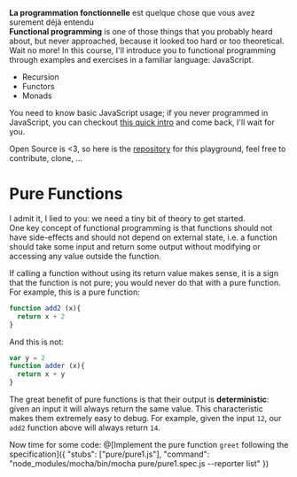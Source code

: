 **La programmation fonctionnelle** est quelque chose que vous avez surement déjà entendu  
**Functional programming** is one of those things that you probably heard about, but never approached, because it looked too hard or too theoretical. Wait no more! In this course, I'll introduce you to functional programming through examples and exercises in a familiar language: JavaScript.  

- Recursion
- Functors
- Monads

You need to know basic JavaScript usage; if you never programmed in JavaScript, you can checkout [this quick intro](https://learnxinyminutes.com/docs/javascript/) and come back, I'll wait for you.

Open Source is <3, so here is the [repository](https://github.com/ZaninAndrea/functional-programming-tutorial) for this playground, feel free to contribute, clone, ...

# Pure Functions  
I admit it, I lied to you: we need a tiny bit of theory to get started.  
One key concept of functional programming is that functions should not have side-effects and should not depend on external state, i.e. a function should take some input and return some output without modifying or accessing any value outside the function.

If calling a function without using its return value makes sense, it is a sign that the function is not pure; you would never do that with a pure function.  
For example, this is a pure function:

``` js
function add2 (x){
  return x + 2
}
```

And this is not:
``` js
var y = 2
function adder (x){
  return x + y
}
```

The great benefit of pure functions is that their output is **deterministic**: given an input it will always return the same value. This characteristic makes them extremely easy to debug. For example, given the input `12`, our `add2` function above  will always return `14`.

Now time for some code:
@[Implement the pure function `greet` following the specification]({ "stubs": ["pure/pure1.js"], "command": "node_modules/mocha/bin/mocha pure/pure1.spec.js --reporter list" })
